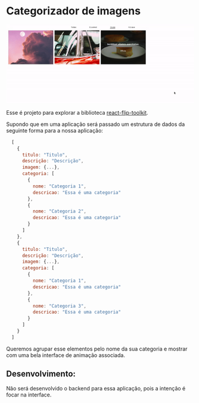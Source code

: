 # Categorizador de imagens

![](public/gif/demonstracao.gif)

Esse é projeto para explorar a biblioteca [react-flip-toolkit](https://github.com/aholachek/react-flip-toolkit).

Supondo que em uma aplicação será passado um estrutura de dados da seguinte forma para a nossa aplicação:

```javascript
  [
    {
      titulo: "Titulo",
      descrição: "Descrição",
      imagem: {...},
      categoria: [
        {
          nome: "Categoria 1",
          descricao: "Essa é uma categoria"
        },
        {
          nome: "Categoria 2",
          descricao: "Essa é uma categoria"
        }
      ]
    },
    {
      titulo: "Titulo",
      descrição: "Descrição",
      imagem: {...},
      categoria: [
        {
          nome: "Categoria 1",
          descricao: "Essa é uma categoria"
        },
        {
          nome: "Categoria 3",
          descricao: "Essa é uma categoria"
        }
      ]
    }
  ]
```

Queremos agrupar esse elementos pelo nome da sua categoria e mostrar com uma bela interface de animação associada.


## Desenvolvimento:

Não será desenvolvido o backend para essa aplicação, pois a intenção é focar na interface.